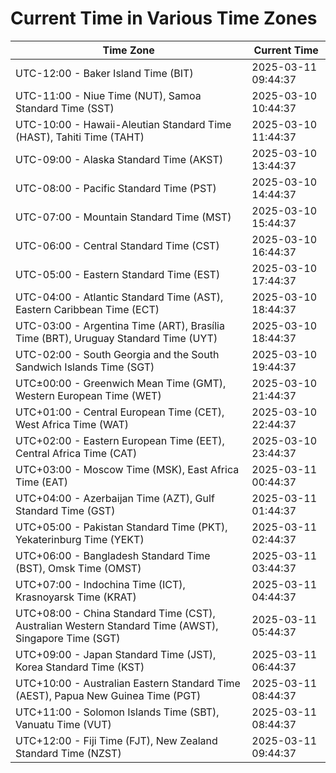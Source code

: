 # Current Time in Various Time Zones

| Time Zone | Current Time |
|-----------|--------------|
| UTC-12:00 - Baker Island Time (BIT) | 2025-03-11 09:44:37 |
| UTC-11:00 - Niue Time (NUT), Samoa Standard Time (SST) | 2025-03-10 10:44:37 |
| UTC-10:00 - Hawaii-Aleutian Standard Time (HAST), Tahiti Time (TAHT) | 2025-03-10 11:44:37 |
| UTC-09:00 - Alaska Standard Time (AKST) | 2025-03-10 13:44:37 |
| UTC-08:00 - Pacific Standard Time (PST) | 2025-03-10 14:44:37 |
| UTC-07:00 - Mountain Standard Time (MST) | 2025-03-10 15:44:37 |
| UTC-06:00 - Central Standard Time (CST) | 2025-03-10 16:44:37 |
| UTC-05:00 - Eastern Standard Time (EST) | 2025-03-10 17:44:37 |
| UTC-04:00 - Atlantic Standard Time (AST), Eastern Caribbean Time (ECT) | 2025-03-10 18:44:37 |
| UTC-03:00 - Argentina Time (ART), Brasília Time (BRT), Uruguay Standard Time (UYT) | 2025-03-10 18:44:37 |
| UTC-02:00 - South Georgia and the South Sandwich Islands Time (SGT) | 2025-03-10 19:44:37 |
| UTC±00:00 - Greenwich Mean Time (GMT), Western European Time (WET) | 2025-03-10 21:44:37 |
| UTC+01:00 - Central European Time (CET), West Africa Time (WAT) | 2025-03-10 22:44:37 |
| UTC+02:00 - Eastern European Time (EET), Central Africa Time (CAT) | 2025-03-10 23:44:37 |
| UTC+03:00 - Moscow Time (MSK), East Africa Time (EAT) | 2025-03-11 00:44:37 |
| UTC+04:00 - Azerbaijan Time (AZT), Gulf Standard Time (GST) | 2025-03-11 01:44:37 |
| UTC+05:00 - Pakistan Standard Time (PKT), Yekaterinburg Time (YEKT) | 2025-03-11 02:44:37 |
| UTC+06:00 - Bangladesh Standard Time (BST), Omsk Time (OMST) | 2025-03-11 03:44:37 |
| UTC+07:00 - Indochina Time (ICT), Krasnoyarsk Time (KRAT) | 2025-03-11 04:44:37 |
| UTC+08:00 - China Standard Time (CST), Australian Western Standard Time (AWST), Singapore Time (SGT) | 2025-03-11 05:44:37 |
| UTC+09:00 - Japan Standard Time (JST), Korea Standard Time (KST) | 2025-03-11 06:44:37 |
| UTC+10:00 - Australian Eastern Standard Time (AEST), Papua New Guinea Time (PGT) | 2025-03-11 08:44:37 |
| UTC+11:00 - Solomon Islands Time (SBT), Vanuatu Time (VUT) | 2025-03-11 08:44:37 |
| UTC+12:00 - Fiji Time (FJT), New Zealand Standard Time (NZST) | 2025-03-11 09:44:37 |
